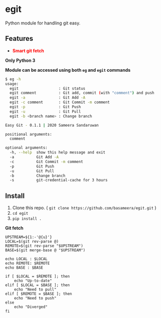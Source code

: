 # egit

Python module for handling git easy.

## Features

* **<span style="color:red">Smart git fetch</span>**

**Only Python 3**

**Module can be accessed using both `eg` and `egit` commands**

``` bash
$ eg -h
usage: 
  egit                  : Git status
  egit comment          : Git add, commit (with "comment") and push
  egit -a               : Git Add -A
  egit -c comment       : Git Commit -m comment
  egit -p               : Git Push
  egit -u               : Git Pull
  egit -b <branch name> : Change branch

Easy Git - 0.1.1 | 2020 Sameera Sandaruwan

positional arguments:
  comment

optional arguments:
  -h, --help  show this help message and exit
  -a          Git Add -A
  -c          Git Commit -m comment
  -p          Git Push
  -u          Git Pull
  -b          Change branch
  -s          git-credential-cache for 3 hours
```

## Install

1. Clone this repo. ( `git clone https://github.com/basameera/egit.git` )
1. `cd egit` 
1. `pip install .` 

**Git fetch**

``` 
UPSTREAM=${1:-'@{u}'}
LOCAL=$(git rev-parse @)
REMOTE=$(git rev-parse "$UPSTREAM")
BASE=$(git merge-base @ "$UPSTREAM")

echo LOCAL : $LOCAL
echo REMOTE: $REMOTE
echo BASE : $BASE

if [ $LOCAL = $REMOTE ]; then
    echo "Up-to-date"
elif [ $LOCAL = $BASE ]; then
    echo "Need to pull"
elif [ $REMOTE = $BASE ]; then
    echo "Need to push"
else
    echo "Diverged"
fi
```
